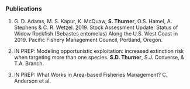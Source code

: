 ### Publications

1. G. D. Adams, M. S. Kapur, K. McQuaw, **S. Thurner**, O.S. Hamel, A. Stephens & C. R. Wetzel. 2019. Stock Assessment Update: Status of Widow Rockfish (Sebastes entomelas) Along the U.S. West Coast in 2019. Pacific Fishery Management Council, Portland, Oregon.

2. IN PREP: Modeling opportunistic exploitation: increased extinction risk when targeting more than one species. **S.D. Thurner**, S.J. Converse, & T.A. Branch.

3. IN PREP: What Works in Area-based Fisheries Management? C. Anderson et al.
